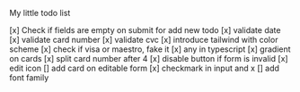 My little todo list

[x] Check if fields are empty on submit for add new todo
[x] validate date
[x] validate card number
[x] validate cvc
[x] introduce tailwind with color scheme
[x] check if visa or maestro, fake it
[x] any in typescript
[x] gradient on cards
[x] split card number after 4
[x] disable button if form is invalid
[x] edit icon
[] add card on editable form
[x] checkmark in input and x
[] add font family
